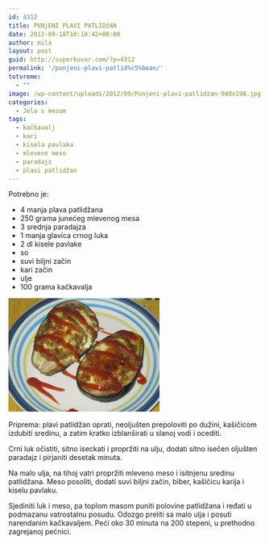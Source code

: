 ```yaml
---
id: 4312
title: PUNjENI PLAVI PATLIDžAN
date: 2012-09-18T10:10:42+00:00
author: mila
layout: post
guid: http://superkuvar.com/?p=4312
permalink: '/punjeni-plavi-patlid%c5%bean/'
totvreme:
  - ""
image: /wp-content/uploads/2012/09/Punjeni-plavi-patlidzan-940x198.jpg
categories:
  - Jela s mesom
tags:
  - kačkavalj
  - kari
  - kisela pavlaka
  - mleveno meso
  - paradajz
  - plavi patlidžan
---
```

Potrebno je:

  * 4 manja plava patlidžana
  * 250 grama junećeg mlevenog mesa
  * 3 srednja paradajza
  * 1 manja glavica crnog luka
  * 2 dl kisele pavlake
  * so
  * suvi biljni začin
  * kari začin
  * ulje
  * 100 grama kačkavalja

<img class="alignnone size-medium wp-image-4313" title="Punjeni plavi patlidzan" src="/wp-content/uploads/2012/09/Punjeni-plavi-patlidzan-300x225.jpg" alt="" width="300" height="225" /> 

Priprema: plavi patlidžan oprati, neoljušten prepoloviti po dužini, kašičicom izdubiti sredinu, a zatim kratko izblanširati u slanoj vodi i ocediti.

Crni luk očistiti, sitno iseckati i propržiti na ulju, dodati sitno isečen oljušten paradajz i pirjaniti desetak minuta.

Na malo ulja, na tihoj vatri propržiti mleveno meso i isitnjenu sredinu patlidžana. Meso posoliti, dodati suvi biljni začin, biber, kašičicu karija i kiselu pavlaku.

Sjediniti luk i meso, pa toplom masom puniti polovine patlidžana i ređati u podmazanu vatrostalnu posudu. Odozgo preliti sa malo ulja i posuti narendanim kačkavaljem. Peći oko 30 minuta na 200 stepeni, u prethodno zagrejanoj pećnici.